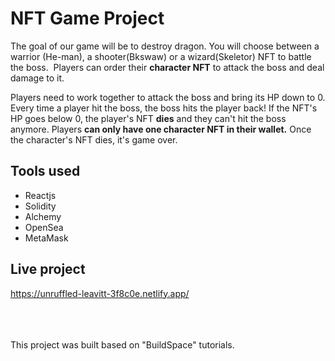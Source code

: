 # NFT Game Project
The goal of our game will be to destroy dragon. You will choose between a warrior (He-man), a shooter(Bkswaw) or a wizard(Skeletor) NFT to battle the boss.  Players can order their **character NFT** to attack the boss and deal damage to it. 

Players need to work together to attack the boss and bring its HP down to 0. Every time a player hit the boss, the boss hits the player back! If the NFT's HP goes below 0, the player's NFT **dies** and they can't hit the boss anymore. Players **can only have one character NFT in their wallet.** Once the character's NFT dies, it's game over. 


## Tools used
<ul>
  <li>Reactjs</li>
  <li>Solidity</li>
  <li>Alchemy</li>
  <li>OpenSea</li>
  <li>MetaMask</li>
</ul>

## Live project
https://unruffled-leavitt-3f8c0e.netlify.app/

<br>
<br>
<br>
This project was built based on "BuildSpace" tutorials.
